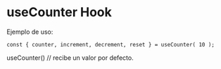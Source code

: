# useCounter Hook

Ejemplo de uso:
```
const { counter, increment, decrement, reset } = useCounter( 10 );
```

useCounter() // recibe un valor por defecto.